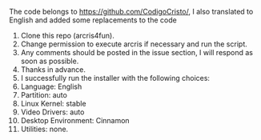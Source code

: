 The code belongs to https://github.com/CodigoCristo/, I also translated to English and added some replacements to the code
1. Clone this repo (arcris4fun).
2. Change permission to execute arcris if necessary and run the script.
3. Any comments should be posted in the issue section, I will respond as soon as possible.
4. Thanks in advance.
5. I successfully run the installer with the following choices: 
6. Language: English
7. Partition: auto
8. Linux Kernel: stable
9. Video Drivers: auto
10. Desktop Environment: Cinnamon
11. Utilities: none.
